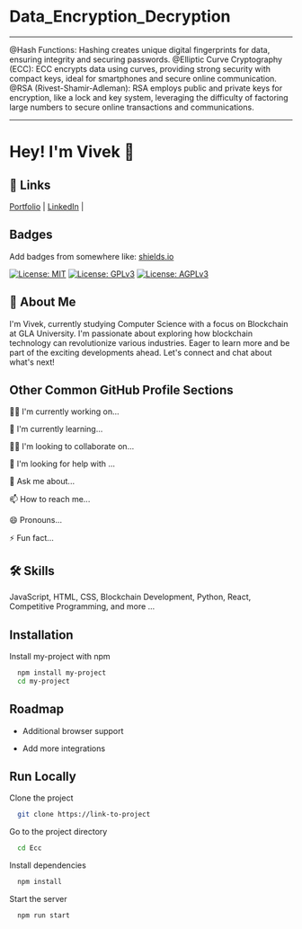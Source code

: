 # Data_Encryption_Decryption

----------------------------------
@Hash Functions: Hashing creates unique digital fingerprints for data, ensuring integrity and securing passwords.
@Elliptic Curve Cryptography (ECC): ECC encrypts data using curves, providing strong security with compact keys, ideal for smartphones and secure online communication.
@RSA (Rivest-Shamir-Adleman): RSA employs public and private keys for encryption, like a lock and key system, leveraging the difficulty of factoring large numbers to secure online transactions and communications.

_______________________________________________________________________________________________________________________________________________________________________________________________________________________

# Hey! I'm Vivek 👋

## 🔗 Links
[Portfolio](your_portfolio_link) | [LinkedIn](www.linkedin.com/in/vivek-51a865303) |

## Badges
Add badges from somewhere like: [shields.io](https://shields.io/)

[![License: MIT](https://img.shields.io/badge/License-MIT-yellow.svg)](https://opensource.org/licenses/MIT) [![License: GPLv3](https://img.shields.io/badge/License-GPLv3-blue.svg)](https://www.gnu.org/licenses/gpl-3.0) [![License: AGPLv3](https://img.shields.io/badge/License-AGPLv3-green.svg)](https://www.gnu.org/licenses/agpl-3.0)

## 🚀 About Me
I'm Vivek, currently studying Computer Science with a focus on Blockchain at GLA University. I'm passionate about exploring how blockchain technology can revolutionize various industries. Eager to learn more and be part of the exciting developments ahead. Let's connect and chat about what's next!

## Other Common GitHub Profile Sections
👩‍💻 I'm currently working on...

🧠 I'm currently learning...

👯‍♀️ I'm looking to collaborate on...

🤔 I'm looking for help with ...

💬 Ask me about...

📫 How to reach me...

😄 Pronouns...

⚡️ Fun fact...

## 🛠 Skills
JavaScript, HTML, CSS, Blockchain Development, Python, React, Competitive Programming, and more ...


## Installation

Install my-project with npm

```bash
  npm install my-project
  cd my-project
```
    
## Roadmap

- Additional browser support

- Add more integrations


## Run Locally

Clone the project

```bash
  git clone https://link-to-project
```

Go to the project directory

```bash
  cd Ecc
```

Install dependencies

```bash
  npm install
```

Start the server

```bash
  npm run start
```


